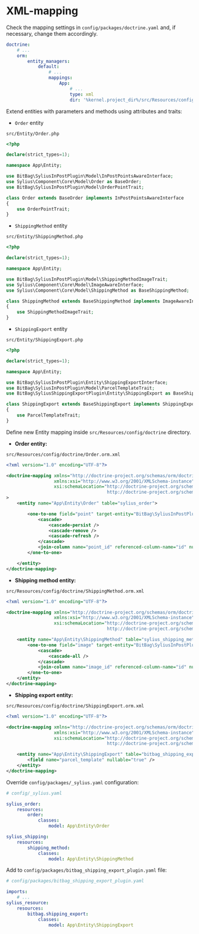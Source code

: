 # XML-mapping

Check the mapping settings in `config/packages/doctrine.yaml` and, if necessary, change them accordingly.
```yaml
doctrine:
    # ...
    orm:
        entity_managers:
            default:
                # ...
                mappings:
                    App:
                        # ...
                        type: xml
                        dir: '%kernel.project_dir%/src/Resources/config/doctrine'
```

Extend entities with parameters and methods using attributes and traits:
- `Order` entity

`src/Entity/Order.php`

```php
<?php

declare(strict_types=1);

namespace App\Entity;

use BitBag\SyliusInPostPlugin\Model\InPostPointsAwareInterface;
use Sylius\Component\Core\Model\Order as BaseOrder;
use BitBag\SyliusInPostPlugin\Model\OrderPointTrait;

class Order extends BaseOrder implements InPostPointsAwareInterface
{
    use OrderPointTrait;
}
```

- `ShippingMethod` entity

`src/Entity/ShippingMethod.php`

```php
<?php

declare(strict_types=1);

namespace App\Entity;

use BitBag\SyliusInPostPlugin\Model\ShippingMethodImageTrait;
use Sylius\Component\Core\Model\ImageAwareInterface;
use Sylius\Component\Core\Model\ShippingMethod as BaseShippingMethod;

class ShippingMethod extends BaseShippingMethod implements ImageAwareInterface
{
    use ShippingMethodImageTrait;
}
```

- `ShippingExport` entity

`src/Entity/ShippingExport.php`

```php
<?php

declare(strict_types=1);

namespace App\Entity;

use BitBag\SyliusInPostPlugin\Entity\ShippingExportInterface;
use BitBag\SyliusInPostPlugin\Model\ParcelTemplateTrait;
use BitBag\SyliusShippingExportPlugin\Entity\ShippingExport as BaseShippingExport;

class ShippingExport extends BaseShippingExport implements ShippingExportInterface
{
    use ParcelTemplateTrait;
}
```

Define new Entity mapping inside `src/Resources/config/doctrine` directory.

- **Order entity:**

`src/Resources/config/doctrine/Order.orm.xml`

```xml
<?xml version="1.0" encoding="UTF-8"?>

<doctrine-mapping xmlns="http://doctrine-project.org/schemas/orm/doctrine-mapping"
                  xmlns:xsi="http://www.w3.org/2001/XMLSchema-instance"
                  xsi:schemaLocation="http://doctrine-project.org/schemas/orm/doctrine-mapping
                                      http://doctrine-project.org/schemas/orm/doctrine-mapping.xsd"
>
    <entity name="App\Entity\Order" table="sylius_order">

        <one-to-one field="point" target-entity="BitBag\SyliusInPostPlugin\Entity\InPostPoint">
            <cascade>
                <cascade-persist />
                <cascade-remove />
                <cascade-refresh />
            </cascade>
            <join-column name="point_id" referenced-column-name="id" nullable="true"/>
        </one-to-one>

    </entity>
</doctrine-mapping>
```

- **Shipping method entity:**

`src/Resources/config/doctrine/ShippingMethod.orm.xml`

```xml
<?xml version="1.0" encoding="UTF-8"?>

<doctrine-mapping xmlns="http://doctrine-project.org/schemas/orm/doctrine-mapping"
                  xmlns:xsi="http://www.w3.org/2001/XMLSchema-instance"
                  xsi:schemaLocation="http://doctrine-project.org/schemas/orm/doctrine-mapping
                                      http://doctrine-project.org/schemas/orm/doctrine-mapping.xsd">

    <entity name="App\Entity\ShippingMethod" table="sylius_shipping_method">
        <one-to-one field="image" target-entity="BitBag\SyliusInPostPlugin\Entity\ShippingMethodImage" mapped-by="owner">
            <cascade>
                <cascade-all />
            </cascade>
            <join-column name="image_id" referenced-column-name="id" nullable="false" on-delete="CASCADE"/>
        </one-to-one>
    </entity>
</doctrine-mapping>
```

- **Shipping export entity:**

`src/Resources/config/doctrine/ShippingExport.orm.xml`

```xml
<?xml version="1.0" encoding="UTF-8"?>

<doctrine-mapping xmlns="http://doctrine-project.org/schemas/orm/doctrine-mapping"
                  xmlns:xsi="http://www.w3.org/2001/XMLSchema-instance"
                  xsi:schemaLocation="http://doctrine-project.org/schemas/orm/doctrine-mapping
                                      http://doctrine-project.org/schemas/orm/doctrine-mapping.xsd">

    <entity name="App\Entity\ShippingExport" table="bitbag_shipping_export">
        <field name="parcel_template" nullable="true" />
    </entity>
</doctrine-mapping>
```

Override `config/packages/_sylius.yaml` configuration:
```yaml
# config/_sylius.yaml

sylius_order:
    resources:
        order:
            classes:
                model: App\Entity\Order

sylius_shipping:
    resources:
        shipping_method:
            classes:
                model: App\Entity\ShippingMethod
```

Add to `config/packages/bitbag_shipping_export_plugin.yaml` file:
```yaml
# config/packages/bitbag_shipping_export_plugin.yaml

imports:
    # ...
sylius_resource:
    resources:
        bitbag.shipping_export:
            classes:
                model: App\Entity\ShippingExport
```
